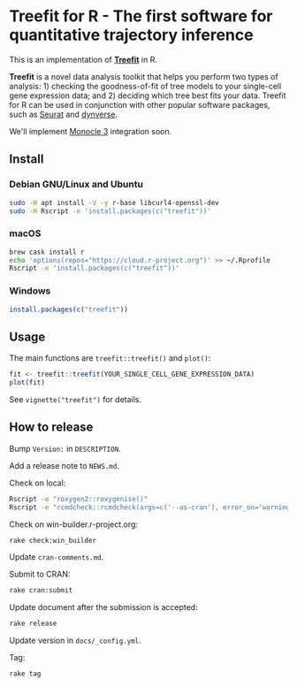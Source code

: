 # Treefit for R - The first software for quantitative trajectory inference

This is an implementation of
[**Treefit**](https://hayamizu-lab.github.io/treefit/) in R.

**Treefit** is a novel data analysis toolkit that helps you perform
two types of analysis: 1) checking the goodness-of-fit of tree models
to your single-cell gene expression data; and 2) deciding which tree
best fits your data. Treefit for R can be used in conjunction with
other popular software packages, such as
[Seurat](https://satijalab.org/seurat/) and
[dynverse](https://dynverse.org/).

We'll implement [Monocle
3](https://cole-trapnell-lab.github.io/monocle3/) integration soon.

## Install

### Debian GNU/Linux and Ubuntu

```bash
sudo -H apt install -V -y r-base libcurl4-openssl-dev
sudo -H Rscript -e 'install.packages(c("treefit"))'
```

### macOS

```bash
brew cask install r
echo 'options(repos="https://cloud.r-project.org")' >> ~/.Rprofile
Rscript -e 'install.packages(c("treefit"))'
```

### Windows

```r
install.packages(c("treefit"))
```

## Usage

The main functions are `treefit::treefit()` and `plot()`:

```R
fit <- treefit::treefit(YOUR_SINGLE_CELL_GENE_EXPRESSION_DATA)
plot(fit)
```

See `vignette("treefit")` for details.

## How to release

Bump `Version:` in `DESCRIPTION`.

Add a release note to `NEWS.md`.

Check on local:

```bash
Rscript -e "roxygen2::roxygenise()"
Rscript -e "rcmdcheck::rcmdcheck(args=c('--as-cran'), error_on='warning', check_dir='check')"
```

Check on win-builder.r-project.org:

```bash
rake check:win_builder
```

Update `cran-comments.md`.

Submit to CRAN:

```bash
rake cran:submit
```

Update document after the submission is accepted:

```bash
rake release
```

Update version in `docs/_config.yml`.

Tag:

```bash
rake tag
```
